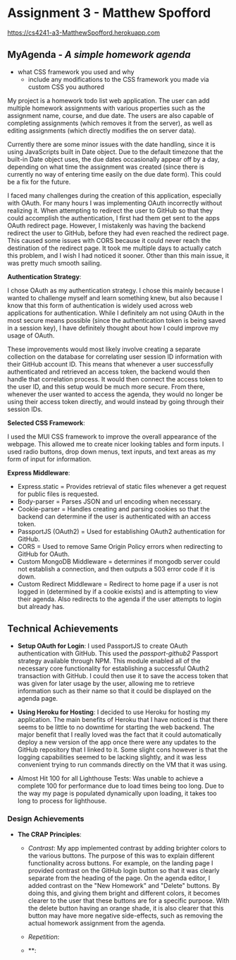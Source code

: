 # Assignment 3 - Matthew Spofford

<https://cs4241-a3-MatthewSpofford.herokuapp.com>

## MyAgenda - *A simple homework agenda*

- what CSS framework you used and why
  - include any modifications to the CSS framework you made via custom CSS you authored

My project is a homework todo list web application. The user can add multiple homework assignments with various properties such as the assignment name, course, and due date. The users are also capable of completing assignments (which removes it from the server), as well as editing assignments (which directly modifies the on server data).

Currently there are some minor issues with the date handling, since it is using JavaScripts built in Date object. Due to the default timezone that the built-in Date object uses, the due dates occasionally appear off by a day, depending on what time the assignment was created (since there is currently no way of entering time easily on the due date form). This could be a fix for the future.

I faced many challenges during the creation of this application, especially with OAuth. For many hours I was implementing OAuth incorrectly without realizing it. When attempting
to redirect the user to GitHub so that they could accomplish the authentication, I first had them get sent to the apps OAuth redirect page. However, I mistakenly was having the
backend redirect the user to GitHub, before they had even reached the redirect page. This caused some issues with CORS because it could never reach the destination of the
redirect page. It took me multiple days to actually catch this problem, and I wish I had noticed it sooner. Other than this main issue, it was pretty much smooth sailing.

**Authentication Strategy**:

I chose OAuth as my authentication strategy. I chose this mainly because I wanted to challenge myself and learn something knew, but also because I know that
this form of authentication is widely used across web applications for authentication. While I definitely am not using OAuth in the most secure means possible
(since the authentication token is being saved in a session key), I have definitely thought about how I could improve my usage of OAuth.

These improvements would most likely involve creating a separate collection on the database for correlating user session ID information with their GitHub account ID.
This means that whenever a user successfully authenticated and retrieved an access token, the backend would then handle that correlation process. It would then connect
the access token to the user ID, and this setup would be much more secure. From there, whenever the user wanted to access the agenda, they would no longer be using
their access token directly, and would instead by going through their session IDs.

**Selected CSS Framework**:

I used the MUI CSS framework to improve the overall appearance of the webpage. This allowed me to create nicer looking tables and form inputs. I used radio buttons, drop down
menus, text inputs, and text areas as my form of input for information.

**Express Middleware**:

- Express.static = Provides retrieval of static files whenever a get request for public files is requested.
- Body-parser = Parses JSON and url encoding when necessary.
- Cookie-parser = Handles creating and parsing cookies so that the backend can determine if the user is authenticated with an access token.
- PassportJS (OAuth2) = Used for establishing OAuth2 authentication for GitHub.
- CORS = Used to remove Same Origin Policy errors when redirecting to GitHub for OAuth.
- Custom MongoDB Middleware = determines if mongodb server could not establish a connection, and then outputs a 503 error code if it is down.
- Custom Redirect Middleware = Redirect to home page if a user is not logged in (determined by if a cookie exists) and is attempting to view their agenda.
                               Also redirects to the agenda if the user attempts to login but already has.


## Technical Achievements

- **Setup OAuth for Login**: I used PassportJS to create OAuth authentication with GitHub. This used the *passport-github2* Passport strategy available through NPM.
This module enabled all of the necessary core functionality for establishing a successful OAuth2 transaction with GitHub. I could then use it to save the
access token that was given for later usage by the user, allowing me to retrieve information such as their name so that it could be displayed on the agenda page.

- **Using Heroku for Hosting**: I decided to use Heroku for hosting my application. The main benefits of Heroku that I have noticed is that there seems to be little to no
downtime for starting the web backend. The major benefit that I really loved was the fact that it could automatically deploy a new version of the app once there were any
updates to the GitHub repository that I linked to it. Some slight cons however is that the logging capabilities seemed to be lacking slightly, and it was less convenient
trying to run commands directly on the VM that it was using.

- Almost Hit 100 for all Lighthouse Tests: Was unable to achieve a complete 100 for performance due to load times being too long. Due to the way my page is populated dynamically
upon loading, it takes too long to process for lighthouse.

### Design Achievements

- **The CRAP Principles**:

  - *Contrast*: My app implemented contrast by adding brighter colors to the various buttons. The purpose of this was to explain different functionality across buttons.
    For example, on the landing page I provided contrast on the GitHub login button so that it was clearly separate from the heading of the page. On the agenda editor,
    I added contrast on the "New Homework" and "Delete" buttons. By doing this, and giving them bright and different colors, it becomes clearer to the user that these buttons
    are for a specific purpose. With the delete button having an orange shade, it is also clearer that this button may have more negative side-effects, such as removing the
    actual homework assignment from the agenda.

  - *Repetition*:

  - **: